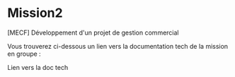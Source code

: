 # Mission2
[MECF] Développement d'un projet de gestion commercial

Vous trouverez ci-dessous un lien vers la documentation tech de la mission en groupe :
<p><a href:"https://drive.google.com/file/d/1FDC5lXez44ids1dWrucdgHEKG3CV1g-3/view?usp=sharing" >Lien vers la doc tech</a></p>
